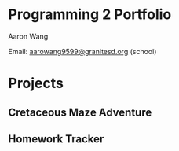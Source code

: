 # Programming 2 Portfolio
Aaron Wang

Email: aarowang9599@granitesd.org (school)

# Projects

## Cretaceous Maze Adventure

## Homework Tracker

